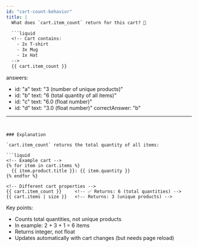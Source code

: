 ```yaml
---
id: "cart-count-behavior"
title: |
  What does `cart.item_count` return for this cart? 🛒

  ```liquid
  <!-- Cart contains:
    - 2x T-shirt
    - 3x Mug
    - 1x Hat
  -->
  {{ cart.item_count }}
  ```
answers:
  - id: "a"
    text: "3 (number of unique products)"
  - id: "b"
    text: "6 (total quantity of all items)"
  - id: "c"
    text: "6.0 (float number)"
  - id: "d"
    text: "3.0 (float number)"
correctAnswer: "b"
---
```


### Explanation

`cart.item_count` returns the total quantity of all items:

```liquid
<!-- Example cart -->
{% for item in cart.items %}
  {{ item.product.title }}: {{ item.quantity }}
{% endfor %}

<!-- Different cart properties -->
{{ cart.item_count }}     <!-- ✅ Returns: 6 (total quantities) -->
{{ cart.items | size }}   <!-- Returns: 3 (unique products) -->

```

Key points:
- Counts total quantities, not unique products
- In example: 2 + 3 + 1 = 6 items
- Returns integer, not float
- Updates automatically with cart changes (but needs page reload)